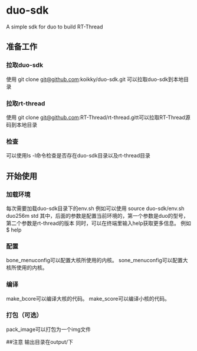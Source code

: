 # duo-sdk
A simple sdk for duo to build RT-Thread

## 准备工作
### 拉取duo-sdk
使用 git clone git@github.com:koikky/duo-sdk.git 可以拉取duo-sdk到本地目录

### 拉取rt-thread
使用 git clone git@github.com:RT-Thread/rt-thread.gitt可以拉取RT-Thread源码到本地目录

### 检查
可以使用ls -l命令检查是否存在duo-sdk目录以及rt-thread目录

## 开始使用
### 加载环境
每次需要加载duo-sdk目录下的env.sh
例如可以使用 source duo-sdk/env.sh duo256m std
其中，后面的参数是配置当前环境的，第一个参数是duo的型号，第二个参数是rt-thread的版本
同时，可以在终端里输入help获取更多信息。
例如 $ help

### 配置
bone_menuconfig可以配置大核所使用的内核。
sone_menuconfig可以配置大核所使用的内核。

### 编译
make_bcore可以编译大核的代码。
make_score可以编译小核的代码。

### 打包（可选）
pack_image可以打包为一个img文件

##注意
输出目录在output/下
